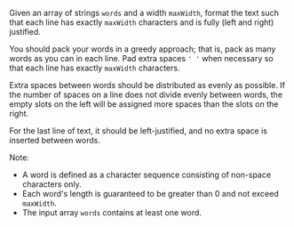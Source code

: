 Given an array of strings `words` and a width `maxWidth`, format the text such that each line has
exactly `maxWidth` characters and is fully (left and right) justified.

You should pack your words in a greedy approach; that is, pack as many words as you can in each
line. Pad extra spaces `' '` when necessary so that each line has exactly `maxWidth` characters.

Extra spaces between words should be distributed as evenly as possible. If the number of spaces on
a line does not divide evenly between words, the empty slots on the left will be assigned more
spaces than the slots on the right.

For the last line of text, it should be left-justified, and no extra space is inserted between
words.

Note:

* A word is defined as a character sequence consisting of non-space characters only.
* Each word's length is guaranteed to be greater than 0 and not exceed `maxWidth`.
* The input array `words` contains at least one word.

